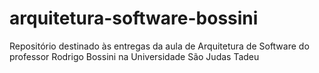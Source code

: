 # arquitetura-software-bossini
Repositório destinado às entregas da aula de Arquitetura de Software do professor Rodrigo Bossini na Universidade São Judas Tadeu
